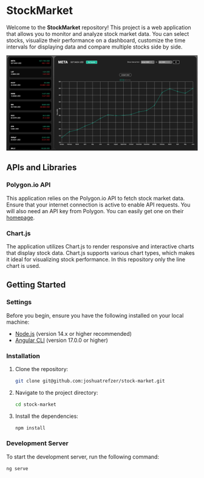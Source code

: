 # StockMarket

Welcome to the **StockMarket** repository! This project is a web application that allows you to monitor and analyze stock market data. You can select stocks, visualize their performance on a dashboard, customize the time intervals for displaying data and compare multiple stocks side by side. 

![StockMarket Dashboard](/src/assets/stock-market.png) 

## APIs and Libraries

### Polygon.io API
This application relies on the Polygon.io API to fetch stock market data. Ensure that your internet connection is active to enable API requests. You will also need an API key from Polygon.
You can easily get one on their [homepage](https://polygon.io/docs/stocks/getting-started).

### Chart.js
The application utilizes Chart.js to render responsive and interactive charts that display stock data. Chart.js supports various chart types, which makes it ideal for visualizing stock performance. In this repository only the line chart is used.

## Getting Started

### Settings

Before you begin, ensure you have the following installed on your local machine:

- [Node.js](https://nodejs.org/) (version 14.x or higher recommended)
- [Angular CLI](https://angular.io/cli) (version 17.0.0 or higher)

### Installation

1. Clone the repository:
    ```bash
    git clone git@github.com:joshuatrefzer/stock-market.git
    ```
2. Navigate to the project directory:
    ```bash
    cd stock-market
    ```
3. Install the dependencies:
    ```bash
    npm install
    ```

### Development Server
To start the development server, run the following command:

```bash
ng serve
